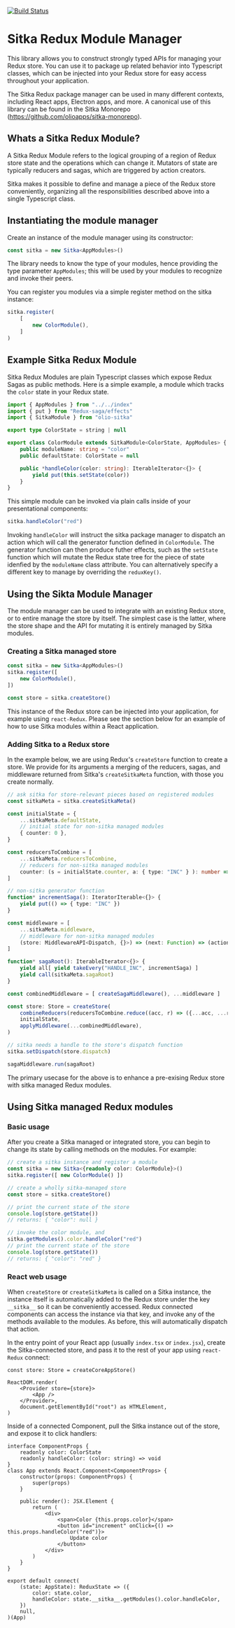 [![Build Status](https://travis-ci.com/frankmeza/sitka.svg?branch=master)](https://travis-ci.com/frankmeza/sitka)

# Sitka Redux Module Manager

This library allows you to construct strongly typed APIs for managing your Redux store. You can use it to package up related behavior into Typescript classes, which can be injected into your Redux store for easy access throughout your application.

The Sitka Redux package manager can be used in many different contexts, including React apps, Electron apps, and more. A canonical use of this library can be found in the Sitka Monorepo (https://github.com/olioapps/sitka-monorepo).

## Whats a Sitka Redux Module?

A Sitka Redux Module refers to the logical grouping of a region of Redux store state and the operations which can change it. Mutators of state are typically reducers and sagas, which are triggered by action creators.

Sitka makes it possible to define and manage a piece of the Redux store conveniently, organizing all the responsibilities described above into a single Typescript class.

## Instantiating the module manager

Create an instance of the module manager using its constructor:

```typescript
const sitka = new Sitka<AppModules>()
```

The library needs to know the type of your modules, hence providing the type parameter `AppModules`; this will be used by your modules to recognize and invoke their peers.

You can register you modules via a simple register method on the sitka instance:

```typescript
sitka.register(
    [
        new ColorModule(),
    ]
)
```

## Example Sitka Redux Module

Sitka Redux Modules are plain Typescript classes which expose Redux Sagas as public methods. 
Here is a simple example, a module which tracks the `color` state in your Redux state.

```typescript
import { AppModules } from "../../index"
import { put } from "Redux-saga/effects"
import { SitkaModule } from "olio-sitka"

export type ColorState = string | null

export class ColorModule extends SitkaModule<ColorState, AppModules> {
    public moduleName: string = "color"
    public defaultState: ColorState = null

    public *handleColor(color: string): IterableIterator<{}> {
        yield put(this.setState(color))
    }
}
```

This simple module can be invoked via plain calls inside of your presentational components:

```typescript
sitka.handleColor("red")
```

Invoking `handleColor` will instruct the sitka package manager to dispatch an action which will call the generator function defined in `ColorModule`. The generator function can then produce futher effects, such as the `setState` function which will mutate the Redux state tree for the piece of state idenfied by the `moduleName` class attribute. You can alternatively specify a different key to manage by overriding the `reduxKey()`.

## Using the Sikta Module Manager

The module manager can be used to integrate with an existing Redux store, or to entire manage the store by itself. The simplest case is the latter, where the store shape and the API for mutating it is entirely managed by Sitka modules.

### Creating a Sitka managed store

```typescript
const sitka = new Sitka<AppModules>()
sitka.register([ 
    new ColorModule(),
])

const store = sitka.createStore()
```

This instance of the Redux store can be injected into your application, for example using `react-Redux`. Please see the section below for an example of how to use Sitka modules within a React application.

### Adding Sitka to a Redux store

In the example below, we are using Redux's `createStore` function to create a store. We provide for its arguments a merging of the reducers, sagas, and middleware returned from Sitka's `createSitkaMeta` function, with those you create normally. 

```typescript
// ask sitka for store-relevant pieces based on registered modules
const sitkaMeta = sitka.createSitkaMeta()

const initialState = {
    ...sitkaMeta.defaultState,
    // initial state for non-sitka managed modules
    { counter: 0 },
}

const reducersToCombine = [
    ...sitkaMeta.reducersToCombine,
    // reducers for non-sitka managed modules
    counter: (s = initialState.counter, a: { type: "INC" } ): number => a.type === "INC" : s + 1 : s    
]

// non-sitka generator function
function* incrementSaga(): IteratorIterable<{}> {
    yield put(() => { type: "INC" })
}

const middleware = [
    ...sitkaMeta.middleware,
    // middleware for non-sitka managed modules
    (store: MiddlewareAPI<Dispatch, {}>) => (next: Function) => (action: Action) => next(action)
]

function* sagaRoot(): IterableIterator<{}> {
    yield all[ yield takeEvery("HANDLE_INC", incrementSaga) ]
    yield call(sitkaMeta.sagaRoot)
}

const combinedMiddleware = [ createSagaMiddleware(), ...middleware ]

const store: Store = createStore(
    combineReducers(reducersToCombine.reduce((acc, r) => ({...acc, ...r}), {})),
    initialState,
    applyMiddleware(...combinedMiddleware),
)

// sitka needs a handle to the store's dispatch function
sitka.setDispatch(store.dispatch)

sagaMiddleware.run(sagaRoot)
```

The primary usecase for the above is to enhance a pre-exising Redux store with sitka managed Redux modules.

## Using Sitka managed Redux modules

### Basic usage
After you create a Sitka managed or integrated store, you can begin to change its state by calling methods on the modules. For example:

```typescript
// create a sitka instance and register a module
const sitka = new Sitka<{readonly color: ColorModule}>()
sitka.register([ new ColorModule() ])

// create a wholly sitka-managed store
const store = sitka.createStore()

// print the current state of the store
console.log(store.getState())
// returns: { "color": null }

// invoke the color module, and
sitka.getModules().color.handleColor("red")
// print the current state of the store
console.log(store.getState())
// returns: { "color": "red" }
```

### React web usage
When `createStore` or `createSitkaMeta` is called on a Sitka instance, the instance itself is automatically added to the
Redux store under the key `__sitka__` so it can be conveniently accessed. Redux connected components can access the instance
via that key, and invoke any of the methods available to the modules. As before, this will automatically dispatch that action.

In the entry point of your React app (usually `index.tsx` or `index.jsx`), create the Sitka-connected store, and pass it to
the rest of your app using `react-Redux` connect:
```tsx
const store: Store = createCoreAppStore()

ReactDOM.render(
    <Provider store={store}>
        <App />
    </Provider>,
    document.getElementById("root") as HTMLElement,
)
```

Inside of a connected Component, pull the Sitka instance out of the store, and expose it to click handlers: 
```tsx
interface ComponentProps {
    readonly color: ColorState
    readonly handleColor: (color: string) => void
}
class App extends React.Component<ComponentProps> {
    constructor(props: ComponentProps) {
        super(props)
    }

    public render(): JSX.Element {
        return (
            <div>
                <span>Color {this.props.color}</span>
                <button id="increment" onClick={() => this.props.handleColor("red")}>
                    Update color
                </button>
            </div>
        )
    }
}

export default connect(
    (state: AppState): ReduxState => ({
        color: state.color,
        handleColor: state.__sitka__.getModules().color.handleColor,
    })
    null,
)(App)

```
